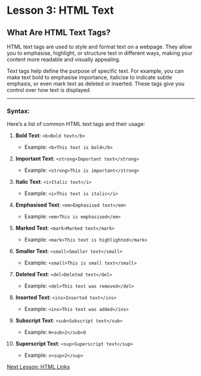 # Lesson 3: HTML Text

## What Are HTML Text Tags?

HTML text tags are used to style and format text on a webpage. They allow you to emphasise, highlight, or structure text in different ways, making your content more readable and visually appealing.

Text tags help define the purpose of specific text. For example, you can make text bold to emphasise importance, italicise to indicate subtle emphasis, or even mark text as deleted or inserted. These tags give you control over how text is displayed.

---

### Syntax:

Here’s a list of common HTML text tags and their usage:

1. **Bold Text**: `<b>Bold text</b>`
   - Example: `<b>This text is bold</b>`

2. **Important Text**: `<strong>Important text</strong>`
   - Example: `<strong>This is important</strong>`

3. **Italic Text**: `<i>Italic text</i>`
   - Example: `<i>This text is italic</i>`

4. **Emphasised Text**: `<em>Emphasised text</em>`
   - Example: `<em>This is emphasised</em>`

5. **Marked Text**: `<mark>Marked text</mark>`
   - Example: `<mark>This text is highlighted</mark>`

6. **Smaller Text**: `<small>Smaller text</small>`
   - Example: `<small>This is small text</small>`

7. **Deleted Text**: `<del>Deleted text</del>`
   - Example: `<del>This text was removed</del>`

8. **Inserted Text**: `<ins>Inserted text</ins>`
   - Example: `<ins>This text was added</ins>`

9. **Subscript Text**: `<sub>Subscript text</sub>`
   - Example: `H<sub>2</sub>O`

10. **Superscript Text**: `<sup>Superscript text</sup>`
    - Example: `x<sup>2</sup>`


[Next Lesson: HTML Links](../05-html-links/README.md)